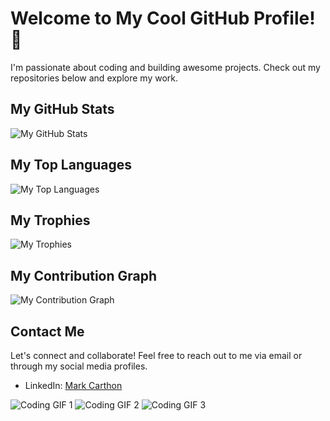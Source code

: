 # Welcome to My Cool GitHub Profile! 🚀

I'm passionate about coding and building awesome projects. Check out my repositories below and explore my work.

## My GitHub Stats

![My GitHub Stats](https://github-readme-stats.vercel.app/api?username=mcarthon&show_icons=true&theme=radical)

## My Top Languages

![My Top Languages](https://github-readme-stats.vercel.app/api/top-langs/?username=mcarthon&layout=compact&theme=radical)

## My Trophies

![My Trophies](https://github-profile-trophy.vercel.app/?username=mcarthon&theme=juicyfresh)

## My Contribution Graph

![My Contribution Graph](https://activity-graph.herokuapp.com/graph?username=mcarthon&theme=github)

## Contact Me

Let's connect and collaborate! Feel free to reach out to me via email or through my social media profiles.

- LinkedIn: [Mark Carthon](https://www.linkedin.com/in/mcarthon/)

<!-- Replace the GIF URLs with your own -->
![Coding GIF 1](https://media.giphy.com/media/wwg1suUiTbCY8H8vIA/giphy-downsized-large.gif)
![Coding GIF 2](https://media.giphy.com/media/llQQNGj14IaXrzCFul/giphy.gif)
![Coding GIF 3](https://media.giphy.com/media/your-gif-url-3/giphy.gif)
